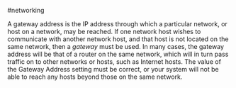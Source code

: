 #networking 

A gateway address is the IP address through which a particular network, or host on a network, may be reached. If one network host wishes to communicate with another network host, and that host is not located on the same network, then a _gateway_ must be used. In many cases, the gateway address will be that of a router on the same network, which will in turn pass traffic on to other networks or hosts, such as Internet hosts. The value of the Gateway Address setting must be correct, or your system will not be able to reach any hosts beyond those on the same network.